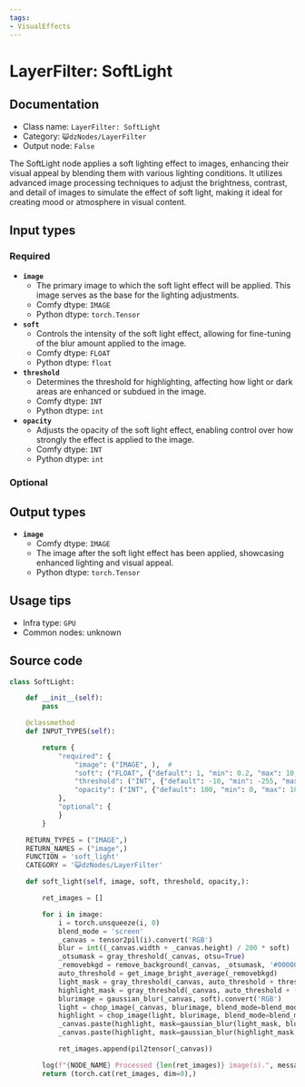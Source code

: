 ```yaml
---
tags:
- VisualEffects
---
```


# LayerFilter: SoftLight
## Documentation
- Class name: `LayerFilter: SoftLight`
- Category: `😺dzNodes/LayerFilter`
- Output node: `False`

The SoftLight node applies a soft lighting effect to images, enhancing their visual appeal by blending them with various lighting conditions. It utilizes advanced image processing techniques to adjust the brightness, contrast, and detail of images to simulate the effect of soft light, making it ideal for creating mood or atmosphere in visual content.
## Input types
### Required
- **`image`**
    - The primary image to which the soft light effect will be applied. This image serves as the base for the lighting adjustments.
    - Comfy dtype: `IMAGE`
    - Python dtype: `torch.Tensor`
- **`soft`**
    - Controls the intensity of the soft light effect, allowing for fine-tuning of the blur amount applied to the image.
    - Comfy dtype: `FLOAT`
    - Python dtype: `float`
- **`threshold`**
    - Determines the threshold for highlighting, affecting how light or dark areas are enhanced or subdued in the image.
    - Comfy dtype: `INT`
    - Python dtype: `int`
- **`opacity`**
    - Adjusts the opacity of the soft light effect, enabling control over how strongly the effect is applied to the image.
    - Comfy dtype: `INT`
    - Python dtype: `int`
### Optional
## Output types
- **`image`**
    - Comfy dtype: `IMAGE`
    - The image after the soft light effect has been applied, showcasing enhanced lighting and visual appeal.
    - Python dtype: `torch.Tensor`
## Usage tips
- Infra type: `GPU`
- Common nodes: unknown


## Source code
```python
class SoftLight:

    def __init__(self):
        pass

    @classmethod
    def INPUT_TYPES(self):

        return {
            "required": {
                "image": ("IMAGE", ),  #
                "soft": ("FLOAT", {"default": 1, "min": 0.2, "max": 10, "step": 0.01}),  # 模糊
                "threshold": ("INT", {"default": -10, "min": -255, "max": 255, "step": 1}),  # 高光阈值
                "opacity": ("INT", {"default": 100, "min": 0, "max": 100, "step": 1}),  # 透明度
            },
            "optional": {
            }
        }

    RETURN_TYPES = ("IMAGE",)
    RETURN_NAMES = ("image",)
    FUNCTION = 'soft_light'
    CATEGORY = '😺dzNodes/LayerFilter'

    def soft_light(self, image, soft, threshold, opacity,):

        ret_images = []

        for i in image:
            i = torch.unsqueeze(i, 0)
            blend_mode = 'screen'
            _canvas = tensor2pil(i).convert('RGB')
            blur = int((_canvas.width + _canvas.height) / 200 * soft)
            _otsumask = gray_threshold(_canvas, otsu=True)
            _removebkgd = remove_background(_canvas, _otsumask, '#000000').convert('L')
            auto_threshold = get_image_bright_average(_removebkgd)
            light_mask = gray_threshold(_canvas, auto_threshold + threshold)
            highlight_mask = gray_threshold(_canvas, auto_threshold + (255 - auto_threshold) // 2 + threshold // 2)
            blurimage = gaussian_blur(_canvas, soft).convert('RGB')
            light = chop_image(_canvas, blurimage, blend_mode=blend_mode, opacity=opacity)
            highlight = chop_image(light, blurimage, blend_mode=blend_mode, opacity=opacity)
            _canvas.paste(highlight, mask=gaussian_blur(light_mask, blur * 2).convert('L'))
            _canvas.paste(highlight, mask=gaussian_blur(highlight_mask, blur).convert('L'))

            ret_images.append(pil2tensor(_canvas))

        log(f"{NODE_NAME} Processed {len(ret_images)} image(s).", message_type='finish')
        return (torch.cat(ret_images, dim=0),)

```
